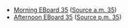* [Morning EBoard 35](../eboards.am/eboard.35.html)
  ([Source a.m. 35](../eboards.am/eboard.35.md))
* [Afternoon EBoard 35](../eboards.pm/eboard.35.html)
  ([Source p.m. 35](../eboards.pm/eboard.35.md))
